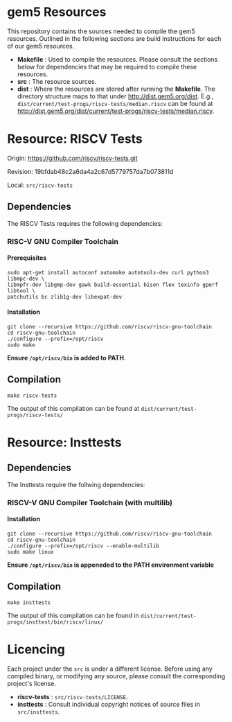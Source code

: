# gem5 Resources

This repository contains the sources needed to compile the gem5 resources.
Outlined in the following sections are build instructions for each of our
gem5 resources.

* **Makefile** : Used to compile the resources. Please consult the sections
below for dependencies that may be required to compile these resources.
* **src** : The resource sources.
* **dist** : Where the resources are stored after running the **Makefile**.
The directory structure maps to that under http://dist.gem5.org/dist. E.g.,
`dist/current/test-progs/riscv-tests/median.riscv` can be found at
http://dist.gem5.org/dist/current/test-progs/riscv-tests/median.riscv.

# Resource: RISCV Tests

Origin: <https://github.com/riscv/riscv-tests.git>

Revision: 19bfdab48c2a6da4a2c67d5779757da7b073811d

Local: `src/riscv-tests`

## Dependencies

The RISCV Tests requires the following dependencies:

### RISC-V GNU Compiler Toolchain

#### Prerequisites

```
sudo apt-get install autoconf automake autotools-dev curl python3 libmpc-dev \
libmpfr-dev libgmp-dev gawk build-essential bison flex texinfo gperf libtool \
patchutils bc zlib1g-dev libexpat-dev
```

#### Installation

```
git clone --recursive https://github.com/riscv/riscv-gnu-toolchain
cd riscv-gnu-toolchain
./configure --prefix=/opt/riscv
sudo make
```

**Ensure `/opt/riscv/bin` is added to PATH**.


## Compilation

```
make riscv-tests
```
The output of this compilation can be found at
`dist/current/test-progs/riscv-tests/`

# Resource: Insttests

## Dependencies

The Insttests require the follwing dependencies:

### RISCV-V GNU Compiler Toolchain (with multilib)

#### Installation

```
git clone --recursive https://github.com/riscv/riscv-gnu-toolchain
cd riscv-gnu-toolchain
./configure --prefix=/opt/riscv --enable-multilib
sudo make linux
```

**Ensure `/opt/riscv/bin` is appeneded to the PATH environment variable**

## Compilation

```
make insttests
```

The output of this compilation can be found in
`dist/current/test-progs/insttest/bin/riscv/linux/`

# Licencing

Each project under the `src` is under a different license. Before using
any compiled binary, or modifying any source, please consult the corresponding
project's license.

* **riscv-tests** : `src/riscv-tests/LICENSE`.
* **insttests** : Consult individual copyright notices of source files in
`src/insttests`.
